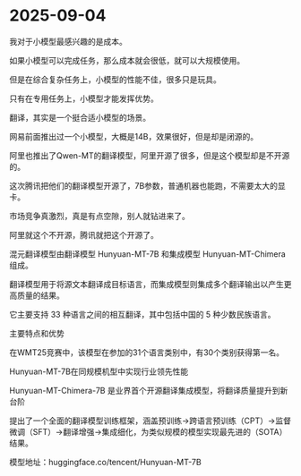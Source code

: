 # 2025-09-04

我对于小模型最感兴趣的是成本。

如果小模型可以完成任务，那么成本就会很低，就可以大规模使用。

但是在综合复杂任务上，小模型的性能不佳，很多只是玩具。

只有在专用任务上，小模型才能发挥优势。

翻译，其实是一个挺合适小模型的场景。

网易前面推出过一个小模型，大概是14B，效果很好，但是却是闭源的。

阿里也推出了Qwen-MT的翻译模型，阿里开源了很多，但是这个模型却是不开源的。

这次腾讯把他们的翻译模型开源了，7B参数，普通机器也能跑，不需要太大的显卡。

市场竞争真激烈，真是有点空隙，别人就钻进来了。

阿里就这个不开源，腾讯就把这个开源了。

混元翻译模型由翻译模型 Hunyuan-MT-7B 和集成模型 Hunyuan-MT-Chimera 组成。

翻译模型用于将源文本翻译成目标语言，而集成模型则集成多个翻译输出以产生更高质量的结果。

它主要支持 33 种语言之间的相互翻译，其中包括中国的 5 种少数民族语言。

主要特点和优势

在WMT25竞赛中，该模型在参加的31个语言类别中，有30个类别获得第一名。

Hunyuan-MT-7B在同规模机型中实现行业领先性能

Hunyuan-MT-Chimera-7B 是业界首个开源翻译集成模型，将翻译质量提升到新台阶

提出了一个全面的翻译模型训练框架，涵盖预训练→跨语言预训练（CPT）→监督微调（SFT）→翻译增强→集成细化，为类似规模的模型实现最先进的（SOTA）结果。

模型地址：huggingface.co/tencent/Hunyuan-MT-7B
